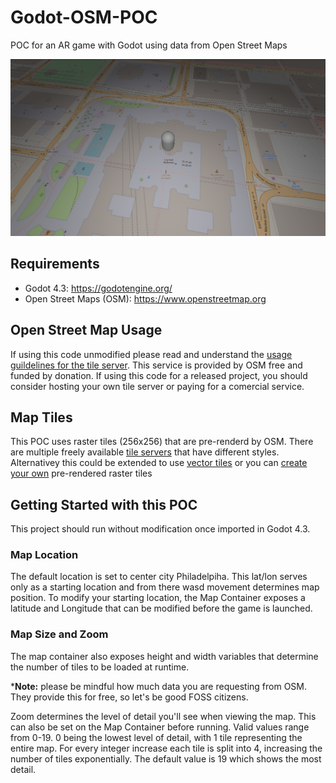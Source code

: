 # Godot-OSM-POC
POC for an AR game with Godot using data from Open Street Maps

![POC Screen Shot](Images/player_view_phl.png)

## Requirements
- Godot 4.3: <https://godotengine.org/>
- Open Street Maps (OSM): <https://www.openstreetmap.org>

## Open Street Map Usage
If using this code unmodified please read and understand the [usage guildelines for the tile server](https://operations.osmfoundation.org/policies/tiles/). This service is provided by OSM free and funded by donation.  If using this code for a released project, you should consider hosting your own tile server or paying for a comercial service.

## Map Tiles
This POC uses raster tiles (256x256) that are pre-renderd by OSM.  There are multiple freely available [tile servers](https://wiki.openstreetmap.org/wiki/Raster_tile_providers) that have different styles.  Alternativey this could be extended to use [vector tiles](https://wiki.openstreetmap.org/wiki/Vector_tiles#Mapbox_Vector_Tiles) or you can [create your own](https://wiki.openstreetmap.org/wiki/Rendering) pre-rendered raster tiles


## Getting Started with this POC
This project should run without modification once imported in Godot 4.3.  

### Map Location
The default location is set to center city Philadelpiha.  This lat/lon serves only as a starting location and from there wasd movement determines map position. To modify your starting location, the Map Container exposes a latitude and Longitude that can be modified before the game is launched.

### Map Size and Zoom
The map container also exposes height and width variables that determine the number of tiles to be loaded at runtime.

***Note:** please be mindful how much data you are requesting from OSM.  They provide this for free, so let's be good FOSS citizens. 

Zoom determines the level of detail you'll see when viewing the map.  This can also be set on the Map Container before running.  Valid values range from 0-19.  0 being the lowest level of detail, with 1 tile representing the entire map.  For every integer increase each tile is split into 4, increasing the number of tiles exponentially. The default value is 19 which shows the most detail.  